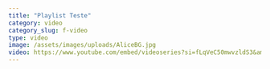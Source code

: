 ```yaml
---
title: "Playlist Teste"
category: video
category_slug: f-video
type: video
image: /assets/images/uploads/AliceBG.jpg
video: https://www.youtube.com/embed/videoseries?si=fLqVeC50mwvzldS3&amp;list=PLB5Ac5TbLc2OHUC5uaAuFdbxMXQK3ZaAF
---
```

